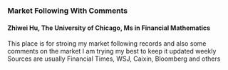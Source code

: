 ### Market Following With Comments
#### Zhiwei Hu, The University of Chicago, Ms in Financial Mathematics
This place is for stroing my market following records and also some comments on the market
I am trying my best to keep it updated weekly
Sources are usually Financial Times, WSJ, Caixin, Bloomberg and others
